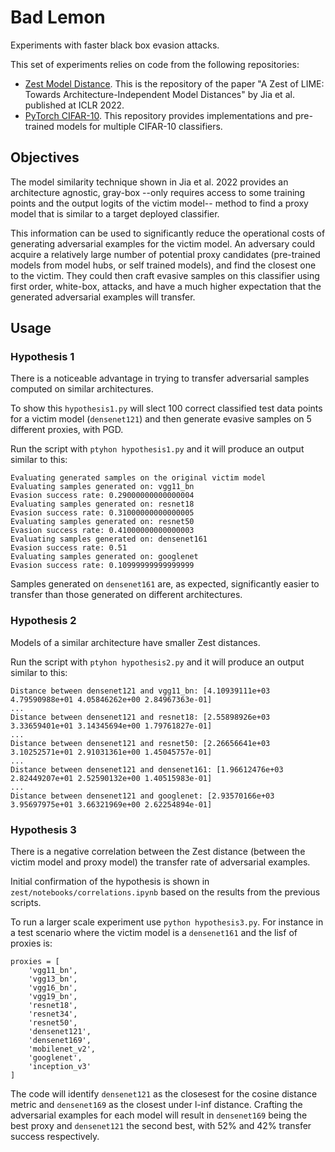 # Bad Lemon

Experiments with faster black box evasion attacks.

This set of experiments relies on code from the following repositories:
- [Zest Model Distance](https://github.com/cleverhans-lab/Zest-Model-Distance). This is the repository of the paper "A Zest of LIME: Towards Architecture-Independent Model Distances" by Jia et al. published at ICLR 2022.
- [PyTorch CIFAR-10](https://github.com/huyvnphan/PyTorch_CIFAR10). This repository provides implementations and pre-trained models for multiple CIFAR-10 classifiers.


## Objectives

The model similarity technique shown in Jia et al. 2022 provides an architecture agnostic, gray-box --only requires access to some training points and the output logits of the victim model-- method to find a proxy model that is similar to a target deployed classifier. 

This information can be used to significantly reduce the operational costs of generating adversarial examples for the victim model. An adversary could acquire a relatively large number of potential proxy candidates (pre-trained models from model hubs, or self trained models), and find the closest one to the victim. They could then craft evasive samples on this classifier using first order, white-box, attacks, and have a much higher expectation that the generated adversarial examples will transfer.


## Usage

### Hypothesis 1 

There is a noticeable advantage in trying to transfer adversarial samples computed on similar architectures.

To show this `hypothesis1.py` will slect 100 correct classified test data points for a victim model (`densenet121`) and then generate evasive samples on 5 different proxies, with PGD.

Run the script with `ptyhon hypothesis1.py` and it will produce an output similar to this:
```
Evaluating generated samples on the original victim model
Evaluating samples generated on: vgg11_bn
Evasion success rate: 0.29000000000000004
Evaluating samples generated on: resnet18
Evasion success rate: 0.31000000000000005
Evaluating samples generated on: resnet50
Evasion success rate: 0.41000000000000003
Evaluating samples generated on: densenet161
Evasion success rate: 0.51
Evaluating samples generated on: googlenet
Evasion success rate: 0.10999999999999999
```

Samples generated on `densenet161` are, as expected, significantly easier to transfer than those generated on different architectures.

### Hypothesis 2

Models of a similar architecture have smaller Zest distances.

Run the script with `ptyhon hypothesis2.py` and it will produce an output similar to this:
```
Distance between densenet121 and vgg11_bn: [4.10939111e+03 4.79590988e+01 4.05846262e+00 2.84967363e-01]
...
Distance between densenet121 and resnet18: [2.55898926e+03 3.33659401e+01 3.14345694e+00 1.79761827e-01]
...
Distance between densenet121 and resnet50: [2.26656641e+03 3.10252571e+01 2.91031361e+00 1.45045757e-01]
...
Distance between densenet121 and densenet161: [1.96612476e+03 2.82449207e+01 2.52590132e+00 1.40515983e-01]
...
Distance between densenet121 and googlenet: [2.93570166e+03 3.95697975e+01 3.66321969e+00 2.62254894e-01]
```

### Hypothesis 3

There is a negative correlation between the Zest distance (between the victim model and proxy model) the transfer rate of adversarial examples. 

Initial confirmation of the hypothesis is shown in `zest/notebooks/correlations.ipynb` based on the results from the previous scripts.

To run a larger scale experiment use `python hypothesis3.py`. For instance in a test scenario where the victim model is a `densenet161` and the lisf of proxies is:
```
proxies = [
    'vgg11_bn',
    'vgg13_bn',
    'vgg16_bn',
    'vgg19_bn',
    'resnet18',
    'resnet34',
    'resnet50',
    'densenet121',
    'densenet169',
    'mobilenet_v2',
    'googlenet',
    'inception_v3'
]
```
The code will identify `densenet121` as the closesest for the cosine distance metric and `densenet169` as the closest under l-inf distance. Crafting the adversarial examples for each model will result in `densenet169` being the best proxy and `densenet121` the second best, with 52% and 42% transfer success respectively.